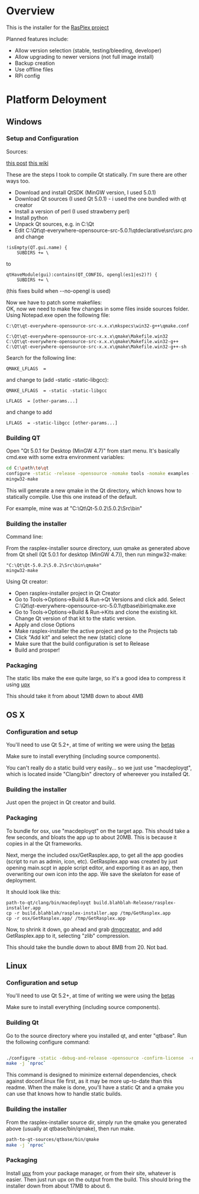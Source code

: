 
# Overview

This is the installer for the [RasPlex project](http://rasplex.com)

Planned features include:


* Allow version selection (stable, testing/bleeding, developer)
* Allow upgrading to newer versions (not full image install)
* Backup creation
* Use offline files
* RPi config

# Platform Deloyment

## Windows

### Setup and Configuration

Sources:

[this post](http://falsinsoft.blogspot.ca/2011/12/building-static-qt-on-windows-with.html)
[this wiki](http://qt-project.org/wiki/How_to_build_a_static_Qt_version_for_Windows_with_gcc)



These are the steps I took to compile Qt statically. I'm sure there are other ways too.

* Download and install QtSDK (MinGW version, I used 5.0.1) 
* Download Qt sources (I used Qt 5.0.1) - i used the one bundled with qt creator
* Install a version of perl (I used strawberry perl)
* Install python
* Unpack Qt sources, e.g. in C:\Qt
* Edit C:\Qt\qt-everywhere-opensource-src-5.0.1\qtdeclarative\src\src.pro and change

```
!isEmpty(QT.gui.name) {
    SUBDIRS += \
```

to

```
qtHaveModule(gui):contains(QT_CONFIG, opengl(es1|es2)?) {
    SUBDIRS += \
``` 

(this fixes build when --no-opengl is used)

Now we have to patch some makefiles:  
OK, now we need to make few changes in  some files inside sources folder. Using Notepad.exe open the following file:

```
C:\Qt\qt-everywhere-opensource-src-x.x.x\mkspecs\win32-g++\qmake.conf

C:\Qt\qt-everywhere-opensource-src-x.x.x\qmake\Makefile.win32   
C:\Qt\qt-everywhere-opensource-src-x.x.x\qmake\Makefile.win32-g++ 
C:\Qt\qt-everywhere-opensource-src-x.x.x\qmake\Makefile.win32-g++-sh
```

Search for the following line:

```
QMAKE_LFLAGS  =
```

and change to (add -static -static-libgcc):

```
QMAKE_LFLAGS  = -static -static-libgcc
```

```
LFLAGS  = [other-params...]
```

and change to add

```
LFLAGS  = -static-libgcc [other-params...]
```

### Building QT



Open "Qt 5.0.1 for Desktop (MinGW 4.7)" from start menu. It's basically cmd.exe with some extra environment variables:

```bash
cd C:\path\to\qt
configure -static -release -opensource -nomake tools -nomake examples -no-accessibility -no-openvg -no-nis -no-iconv -no-inotify -no-fontconfig -qt-zlib -no-icu -no-gif -no-libjpeg -no-freetype -no-vcproj -strip -no-plugin-manifests -no-openssl -no-dbus -no-audio-backend -no-qml-debug -no-directwrite -no-native-gestures -no-mp -no-rtti -no-c++11 -no-opengl -system-zlib
mingw32-make
```

This will generate a new qmake in the Qt directory, which knows how to statically compile. Use this one instead of the default.

For example, mine was at "C:\Qt\Qt-5.0.2\5.0.2\Src\bin"

### Building the installer

Command line:

From the rasplex-installer source directory, uun qmake as generated above from Qt shell (Qt 5.0.1 for desktop (MinGW 4.7)), then run mingw32-make:

```
"C:\Qt\Qt-5.0.2\5.0.2\Src\bin\qmake"
mingw32-make
```

Using Qt creator:

* Open rasplex-installer project in Qt Creator
* Go to Tools->Options->Build & Run->Qt Versions and click add. Select C:\Qt\qt-everywhere-opensource-src-5.0.1\qtbase\bin\qmake.exe
* Go to Tools->Options->Build & Run->Kits and clone the existing kit. Change Qt version of that kit to the static version.
* Apply and close Options
* Make rasplex-installer the active project and go to the Projects tab
* Click "Add kit" and select the new (static) clone
* Make sure that the build configuration is set to Release
* Build and prosper!


### Packaging

The static libs make the exe quite large, so it's a good idea to compress it using [upx](http://upx.sourceforge.net/#downloadupx)

This should take it from about 12MB down to about 4MB

## OS X

### Configuration and setup

You'll need to use Qt 5.2+, at time of writing we were using the [betas](http://download.qt-project.org/development_releases/qt/5.2/5.2.0-beta1/)

Make sure to install everything (including source components).

You can't really do a static build very easily... so we just use "macdeployqt", which is located inside "Clang/bin" directory of whereever you installed Qt.

### Building the installer

Just open the project in Qt creator and build.

### Packaging

To bundle for osx, use "macdeployqt" on the target app. This should take a few seconds, and bloats the app up to about 20MB. This is because it copies in al the Qt frameworks.

Next, merge the included osx/GetRasplex.app, to get all the app goodies (script to run as admin, icon, etc). GetRasplex.app was created by just opening main.scpt in apple script editor, and exporting it as an app, then overwriting our own icon into the app. We save the skelaton for ease of deployment.

It should look like this:

```
path-to-qt/clang/bin/macdeployqt build.blahblah-Release/rasplex-installer.app
cp -r build.blahblah/rasplex-installer.app /tmp/GetRasplex.app
cp -r osx/GetRasplex.app/ /tmp/GetRasplex.app
```

Now, to shrink it down, go ahead and grab [dmgcreator](http://dmgcreator.sourceforge.net/en/), and add GetRasplex.app to it, selecting "zlib" compression.

This should take the bundle down to about 8MB from 20. Not bad.



## Linux

### Configuration and setup


You'll need to use Qt 5.2+, at time of writing we were using the [betas](http://download.qt-project.org/development_releases/qt/5.2/5.2.0-beta1/)

Make sure to install everything (including source components).

### Building Qt

Go to the source directory where you installed qt, and enter "qtbase". Run the following configure command:


```bash

./configure -static -debug-and-release -opensource -confirm-license  -nomake tools -nomake examples -no-opengl -no-accessibility -process -qt-sql-sqlite -qt-zlib -qt-libpng -qt-libjpeg -no-icu  -qt-pcre -qt-xcb  -no-egl -no-cups  -no-linuxfb   -no-dbus
make -j `nproc`
```

This command is designed to minimize external dependencies, check against doconf.linux file first, as it may be more up-to-date than this readme. When the make is done, you'll have a static Qt and a qmake you can use that knows how to handle static builds.


### Building the installer

From the rasplex-installer source dir, simply run the qmake you generated above (usually at qtbase/bin/qmake), then run make.

```bash
path-to-qt-sources/qtbase/bin/qmake
make -j `nproc`
```

### Packaging

Install [upx](http://upx.sourceforge.net/#downloadupx) from your package manager, or from their site, whatever is easier. Then just run upx on the output from the build. This should bring the installer down from about 17MB to about 6.


